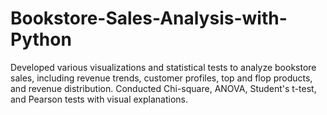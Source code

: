 # Bookstore-Sales-Analysis-with-Python
Developed various visualizations and statistical tests to analyze bookstore sales, including revenue trends, customer profiles, top and flop products, and revenue distribution. Conducted Chi-square, ANOVA, Student's t-test, and Pearson tests with visual explanations.
